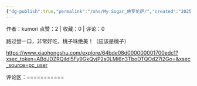 ```yaml
---
{"dg-publish":true,"permalink":"/xhs/My Sugar_佛罗伦萨/","created":"2025-03-17T22:01:19.905+08:00","updated":"2025-03-17T22:01:19.905+08:00"}
---
```


作者：kumori
点赞：2   |   收藏：0   |   评论：0

路过尝一口，非常好吃，桃子味绝美！（应该是桃子）

https://www.xiaohongshu.com/explore/64bde08d000000001700edc1?xsec_token=ABdJDZRQiIdl5Fy9GkQvjP2s0LMi6n3TboDTQOd27i2Go=&xsec_source=pc_user

评论区：===========

